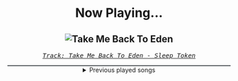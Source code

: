 <div align="center"> 
<h1>Now Playing...</h1>

![Take Me Back To Eden](https://i.scdn.co/image/ab67616d00001e02c3d08e1763e769586bab1c97)
--
_<samp><a href="https://open.spotify.com/track/2Gt7fjNlx901pPRkvBiNBZ">Track: Take Me Back To Eden - Sleep Token</a></samp>_

<div style="border: 1px #4B5054 solid"></div>
<details>
  <summary>
    Previous played songs
  </summary>
  <table>
    <thead>
      <tr>
        <th>
          Artist
        </th>
        <th>
          Song
        </th>
        <th>
          Link
        </th>
      </tr>
    </thead>
    <tbody>
      <tr><td>Sleep Token</td><td>Take Me Back To Eden</td><td><a href="https://open.spotify.com/track/2Gt7fjNlx901pPRkvBiNBZ">https://open.spotify.com/track/2Gt7fjNlx901pPRkvBiNBZ</a></td></tr><tr><td>Sleep Token</td><td>Take Me Back To Eden</td><td><a href="https://open.spotify.com/track/2Gt7fjNlx901pPRkvBiNBZ">https://open.spotify.com/track/2Gt7fjNlx901pPRkvBiNBZ</a></td></tr><tr><td>Imminence</td><td>Temptation</td><td><a href="https://open.spotify.com/track/53QkoELbY2Vzzb4EMkFJOB">https://open.spotify.com/track/53QkoELbY2Vzzb4EMkFJOB</a></td></tr><tr><td>Light The Torch</td><td>The Safety of Disbelief</td><td><a href="https://open.spotify.com/track/49ylH81Y53wUOlTHqXK1J2">https://open.spotify.com/track/49ylH81Y53wUOlTHqXK1J2</a></td></tr><tr><td>Five Finger Death Punch</td><td>Gold Gutter</td><td><a href="https://open.spotify.com/track/2KKWuaaO9srUuzHwlRX7Xc">https://open.spotify.com/track/2KKWuaaO9srUuzHwlRX7Xc</a></td></tr><tr><td>Self Deception</td><td>Stockholm Hearts</td><td><a href="https://open.spotify.com/track/1jBSjxK2moF3NDzeEAUDbW">https://open.spotify.com/track/1jBSjxK2moF3NDzeEAUDbW</a></td></tr><tr><td>Betraying The Martyrs</td><td>Black Hole</td><td><a href="https://open.spotify.com/track/3rjgOeWUEth90mFVR82WtG">https://open.spotify.com/track/3rjgOeWUEth90mFVR82WtG</a></td></tr><tr><td>From Fall to Spring</td><td>BR4INFCK</td><td><a href="https://open.spotify.com/track/4AZWM4zk5NFpCB4QpjW2nw">https://open.spotify.com/track/4AZWM4zk5NFpCB4QpjW2nw</a></td></tr><tr><td>Citizen Soldier</td><td>My Own Miracle</td><td><a href="https://open.spotify.com/track/1heEcJKLI3bEGY0CO2Ihrt">https://open.spotify.com/track/1heEcJKLI3bEGY0CO2Ihrt</a></td></tr><tr><td>Citizen Soldier</td><td>My Own Miracle</td><td><a href="https://open.spotify.com/track/1heEcJKLI3bEGY0CO2Ihrt">https://open.spotify.com/track/1heEcJKLI3bEGY0CO2Ihrt</a></td></tr><tr><td>Celldweller</td><td>Eon</td><td><a href="https://open.spotify.com/track/6Fp6l627rWNhQhexFnxCE5">https://open.spotify.com/track/6Fp6l627rWNhQhexFnxCE5</a></td></tr><tr><td>Hollywood Undead</td><td>S.C.A.V.A.</td><td><a href="https://open.spotify.com/track/2eK7g9jBuTwACNXpV9BUAE">https://open.spotify.com/track/2eK7g9jBuTwACNXpV9BUAE</a></td></tr><tr><td>Hollywood Undead</td><td>Comin’ In Hot</td><td><a href="https://open.spotify.com/track/5a3rLTbh7L7lBj5cflW3sf">https://open.spotify.com/track/5a3rLTbh7L7lBj5cflW3sf</a></td></tr><tr><td>Dope</td><td>Die MF Die</td><td><a href="https://open.spotify.com/track/5bU4KX47KqtDKKaLM4QCzh">https://open.spotify.com/track/5bU4KX47KqtDKKaLM4QCzh</a></td></tr><tr><td>Three Days Grace</td><td>Animal I Have Become</td><td><a href="https://open.spotify.com/track/5eFxwmqKrHpSQDOEIFYlgY">https://open.spotify.com/track/5eFxwmqKrHpSQDOEIFYlgY</a></td></tr><tr><td>Dead by April</td><td>Erased</td><td><a href="https://open.spotify.com/track/1xM90iPZsfHKoFHxiziUpZ">https://open.spotify.com/track/1xM90iPZsfHKoFHxiziUpZ</a></td></tr><tr><td>Sick Puppies</td><td>You're Going Down</td><td><a href="https://open.spotify.com/track/3PgAALbop8jxkXSZPyd0ct">https://open.spotify.com/track/3PgAALbop8jxkXSZPyd0ct</a></td></tr><tr><td>Thousand Foot Krutch</td><td>Phenomenon</td><td><a href="https://open.spotify.com/track/3b6uenXXbpCRxXyzFzWi3J">https://open.spotify.com/track/3b6uenXXbpCRxXyzFzWi3J</a></td></tr><tr><td>Killswitch Engage</td><td>My Curse</td><td><a href="https://open.spotify.com/track/6zKF4293k44ItKWJJgrhXv">https://open.spotify.com/track/6zKF4293k44ItKWJJgrhXv</a></td></tr><tr><td>Nightwish</td><td>Wish I Had an Angel</td><td><a href="https://open.spotify.com/track/6IKk2Z7LO59UDnVEw8JCBj">https://open.spotify.com/track/6IKk2Z7LO59UDnVEw8JCBj</a></td></tr>
    </tbody>
  </table>
</details>

</div>
